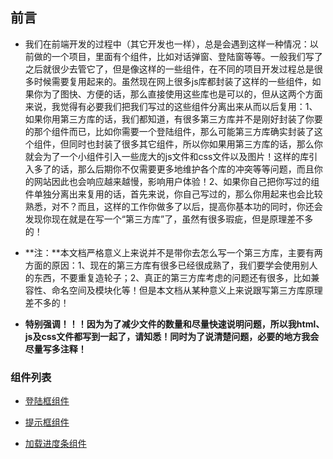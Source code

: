 ## 前言

* 我们在前端开发的过程中（其它开发也一样），总是会遇到这样一种情况：以前做的一个项目，里面有个组件，比如对话弹窗、登陆窗等等。一般我们写了之后就很少去管它了，但是像这样的一些组件，在不同的项目开发过程总是很多时候需要复用起来的。虽然现在网上很多js库都封装了这样的一些组件，如果你为了图快、方便的话，那么直接使用这些库也是可以的，但从这两个方面来说，我觉得有必要我们把我们写过的这些组件分离出来从而以后复用：1、如果你用第三方库的话，我们都知道，有很多第三方库并不是刚好封装了你要的那个组件而已，比如你需要一个登陆组件，那么可能第三方库确实封装了这个组件，但同时也封装了很多其它组件，所以你如果用第三方库的话，那么你就会为了一个小组件引入一些庞大的js文件和css文件以及图片！这样的库引入多了的话，那么后期你不仅需要更多地维护各个库的冲突等等问题，而且你的网站因此也会响应越来越慢，影响用户体验！2、如果你自己把你写过的组件单独分离出来复用的话，首先来说，你自己写过的，那么你用起来也会比较熟悉，对不？而且，这样的工作你做多了以后，提高你基本功的同时，你还会发现你现在就是在写一个“第三方库”了，虽然有很多瑕疵，但是原理差不多的！

* **注：**本文档严格意义上来说并不是带你去怎么写一个第三方库，主要有两方面的原因：1、现在的第三方库有很多已经很成熟了，我们要学会使用别人的东西，不要重复造轮子；2、真正的第三方库考虑的问题还有很多，比如兼容性、命名空间及模块化等！但是本文档从某种意义上来说跟写第三方库原理差不多的！

* **特别强调！！！因为为了减少文件的数量和尽量快速说明问题，所以我html、js及css文件都写到一起了，请知悉！同时为了说清楚问题，必要的地方我会尽量写多注释！**

### 组件列表


* [登陆框组件]()

* [提示框组件]()

* [加载进度条组件]()
